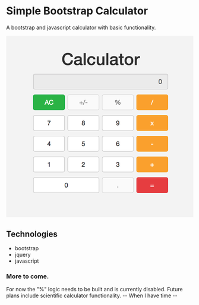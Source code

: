 # Simple Bootstrap Calculator
A bootstrap and javascript calculator with basic functionality.

![alt text](./calc.png 'Calculator appearance.')

## Technologies

* bootstrap
* jquery
* javascript

### More to come.

For now the "%" logic needs to be built and is currently disabled.
Future plans include scientific calculator functionality. -- When I have time --
